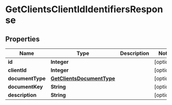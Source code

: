
# GetClientsClientIdIdentifiersResponse

## Properties
Name | Type | Description | Notes
------------ | ------------- | ------------- | -------------
**id** | **Integer** |  |  [optional]
**clientId** | **Integer** |  |  [optional]
**documentType** | [**GetClientsDocumentType**](GetClientsDocumentType.md) |  |  [optional]
**documentKey** | **String** |  |  [optional]
**description** | **String** |  |  [optional]



